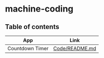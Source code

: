 # machine-coding

## Table of contents

| App             | Link                                         |
| --------------- | -------------------------------------------- |
| Countdown Timer | [Code/README.md](./countdowntimer/readme.md) |
